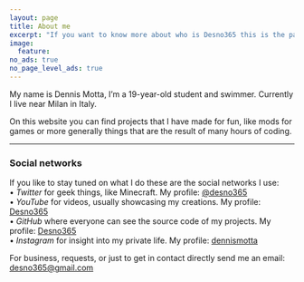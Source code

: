 ```yaml
---
layout: page
title: About me
excerpt: "If you want to know more about who is Desno365 this is the page you are looking for"
image:
  feature:
no_ads: true
no_page_level_ads: true
---
```


My name is Dennis Motta, I’m a 19-year-old student and swimmer. Currently I live near Milan in Italy.

On this website you can find projects that I have made for fun, like mods for games or more generally things that are the result of many hours of coding.

---

### Social networks

If you like to stay tuned on what I do these are the social networks I use:<br>
• <i>Twitter</i> for geek things, like Minecraft. My profile: <a href="https://twitter.com/{{ site.owner.twitter }}" title="{{ site.owner.name}} on Twitter" target="_blank">@desno365</a><br>
• <i>YouTube</i> for videos, usually showcasing my creations. My profile: <a href="http://www.youtube.com/channel/{{ site.owner.google.youtube }}/videos" title="{{ site.owner.name}} on Youtube" target="_blank">Desno365</a><br>
• <i>GitHub</i> where everyone can see the source code of my projects. My profile: <a href="https://github.com/{{ site.owner.github }}" title="{{ site.owner.name}} on GitHub" target="_blank">Desno365</a><br>
• <i>Instagram</i> for insight into my private life. My profile: <a href="https://instagram.com/{{ site.owner.instagram }}" title="{{ site.owner.name}} on Instagram" target="_blank">dennismotta</a><br>

For business, requests, or just to get in contact directly send me an email: <a href="mailto:{{ site.owner.email }}" title="Send a mail to {{ site.owner.name}}" target="_blank">desno365@gmail.com</a>
